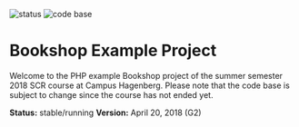 <p>
    <img src="https://img.shields.io/badge/status-stable-brightgreen.svg" alt="status">
    <img src="https://img.shields.io/badge/code_base-changing-orange.svg" alt="code base">
</p>

# Bookshop Example Project

Welcome to the PHP example Bookshop project of the summer semester 2018 SCR 
course at Campus Hagenberg. Please note that the code base is subject to change 
since the course has not ended yet.

**Status:** stable/running
**Version:** April 20, 2018 (G2)